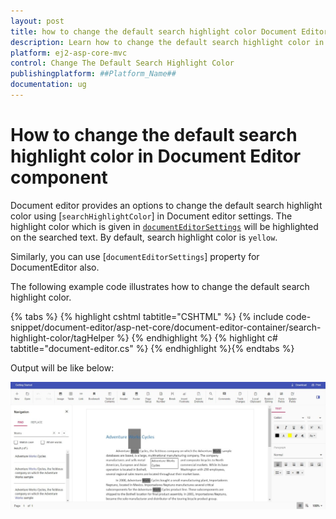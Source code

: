 ```yaml
---
layout: post
title: how to change the default search highlight color Document Editor Component | Syncfusion
description: Learn how to change the default search highlight color in Syncfusion Document Editor component of Syncfusion Essential JS 2 and more.
platform: ej2-asp-core-mvc
control: Change The Default Search Highlight Color
publishingplatform: ##Platform_Name##
documentation: ug
---
```


# How to change the default search highlight color in Document Editor component

Document editor provides an options to change the default search highlight color using [`searchHighlightColor`] in Document editor settings. The highlight color which is given in [`documentEditorSettings`](https://help.syncfusion.com/cr/aspnetcore-js2/Syncfusion.EJ2.DocumentEditor.DocumentEditorContainer.html#Syncfusion_EJ2_DocumentEditor_DocumentEditorContainer_DocumentEditorSettings) will be highlighted on the searched text. By default, search highlight color is `yellow`.

Similarly, you can use [`documentEditorSettings`] property for DocumentEditor also.

The following example code illustrates how to change the default search highlight color.


{% tabs %}
{% highlight cshtml tabtitle="CSHTML" %}
{% include code-snippet/document-editor/asp-net-core/document-editor-container/search-highlight-color/tagHelper %}
{% endhighlight %}
{% highlight c# tabtitle="document-editor.cs" %}
{% endhighlight %}{% endtabs %}


Output will be like below:

![How to change the default search highlight color](../images/search-color.png)